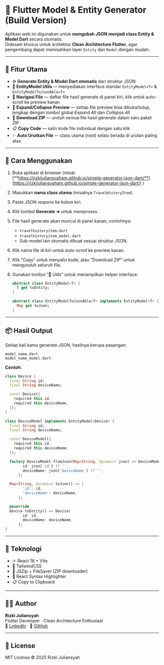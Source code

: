 # 🧩 Flutter Model & Entity Generator (Build Version)

Aplikasi web ini digunakan untuk **mengubah JSON menjadi class Entity & Model Dart** secara otomatis.  
Didesain khusus untuk arsitektur **Clean Architecture Flutter**, agar pengembang dapat memisahkan layer `Entity` dan `Model` dengan mudah.

---

## 🚀 Fitur Utama

- ⚙️ **Generate Entity & Model Dart otomatis** dari struktur JSON
- 🧩 **EntityModel Utils** — menyediakan interface standar `EntityModel<T>` & `EntityModelToJsonAble<T>`
- 🧭 **Navigasi File** — daftar file hasil generate di panel kiri, klik untuk auto-scroll ke preview kanan
- 🔽 **Expand/Collapse Preview** — setiap file preview bisa dibuka/tutup, lengkap dengan tombol global *Expand All* dan *Collapse All*
- 💾 **Download ZIP** — unduh semua file hasil generate dalam satu paket ZIP
- 📋 **Copy Code** — salin kode file individual dengan satu klik
- ✨ **Auto Urutkan File** — class utama (root) selalu berada di urutan paling atas

---

## 🧩 Cara Menggunakan

1. Buka aplikasi di browser (misal:  
   [**https://rizkijuliansyaham.github.io/simple-generator-json-dart/**](https://rizkijuliansyaham.github.io/simple-generator-json-dart/)
   )

2. Masukkan **nama class utama** (misalnya `TravelHistoryItem`).

3. Paste JSON respons ke kolom kiri.

4. Klik tombol **Generate ➜** untuk memproses.

5. File hasil generate akan muncul di panel kanan, contohnya:
   - `travelhistoryitem.dart`
   - `travelhistoryitem_model.dart`
   - Sub-model lain otomatis dibuat sesuai struktur JSON.

6. Klik nama file di kiri untuk *auto-scroll* ke preview kanan.

7. Klik “Copy” untuk menyalin kode, atau “Download ZIP” untuk mengunduh seluruh file.

8. Gunakan tombol “🧩 Utils” untuk menampilkan helper interface:
   ```dart
   abstract class EntityModel<T> {
     T get toEntity;
   }

   abstract class EntityModelToJsonAble<T> implements EntityModel<T> {
     Map get toJson;
   }
   ```

---

## 📦 Hasil Output

Setiap kali kamu generate JSON, hasilnya berupa pasangan:
```
model_name.dart
model_name_model.dart
```

**Contoh:**
```dart
class Device {
  final String id;
  final String deviceName;

  const Device({
    required this.id,
    required this.deviceName,
  });
}
```

```dart
class DeviceModel implements EntityModel<Device> {
  final String id;
  final String deviceName;

  const DeviceModel({
    required this.id,
    required this.deviceName,
  });

  factory DeviceModel.fromJson(Map<String, dynamic> json) => DeviceModel(
        id: json['id'] ?? '',
        deviceName: json['deviceName'] ?? '',
      );

  Map<String, dynamic> toJson() => {
        'id': id,
        'deviceName': deviceName,
      };

  @override
  Device toEntity() => Device(
        id: id,
        deviceName: deviceName,
      );
}
```

---

## 🧰 Teknologi

- ⚛️ React 18 + Vite  
- 🎨 TailwindCSS  
- 🧠 JSZip + FileSaver (ZIP downloader)  
- 🌈 React Syntax Highlighter  
- 📋 Copy to Clipboard  

---

## 👨‍💻 Author

**Rizki Juliansyah**  
Flutter Developer · Clean Architecture Enthusiast  
💼 [LinkedIn](https://www.linkedin.com/in/rizkijuliansyah) · 🧠 [GitHub](https://github.com/rizkijuliansyah)

---

## 🪪 License
MIT License © 2025 Rizki Juliansyah
